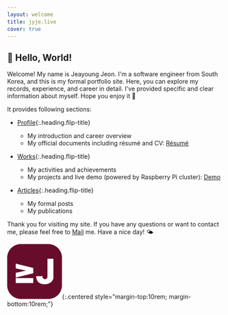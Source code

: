 ```yaml
---
layout: welcome
title: jyje.live
cover: true
---
```

## 🎉 Hello, World!

Welcome! My name is Jeayoung Jeon. I'm a software engineer from South Korea, and this is my formal portfolio site. Here, you can explore my records, experience, and career in detail. I've provided specific and clear information about myself. Hope you enjoy it 🥰

It provides following sections:

- [Profile]{:.heading.flip-title}
    - My introduction and career overview
    -   <div>
            My official documents including résumé and CV: 
            <a href="/profile/resume" class="btn btn-inline btn-primary">
                <small class="icon-briefcase"></small>
                Résumé
            </a>
            <!-- <a href="/profile/cv" class="btn btn-inline btn-primary">
                <small class="icon-scholar"></small>
                CV
            </a> -->
        </div>

- [Works]{:.heading.flip-title}
    - My activities and achievements
    -   <div>
            My projects and live demo (powered by Raspberry Pi cluster): 
            <a href="https://app.jyje.live" class="btn btn-inline btn-primary">
                <small class="icon-wrench"></small>
                Demo
            </a>
        </div>

- [Articles]{:.heading.flip-title}
    - My formal posts
    - My publications


Thank you for visiting my site. If you have any questions or want to contact me, please feel free to [Mail] me. Have a nice day! 🌤️

![Logo of this site](assets/icons/icon-128x128.png){:.centered style="margin-top:10rem; margin-bottom:10rem;"}

[Profile]: profile "my-profile --verbose"
[Résumé]: profile/resume "my-profile resume"
[Curriculum Vitae]: profile/cv "my-profile cv"
[CV]: profile/cv "my-profile cv"
[Works]: works
[Articles]: articles
[Blog]: blog
[MAXST]: https://www.linkedin.com/company/maxst "LinkedIn profile of MAXST Co., Ltd."

[Mail]: mailto:jyjeon+portfolio@outlook.com?subject=To&nbsp;Jeayoung&nbsp;Jeon

<!-- 🧑‍💻 Set-up and Run -->

<!-- bundle install -->
<!-- bundle update --bundler -->
<!-- bundle exec jekyll serve --force_polling --livereload -->
